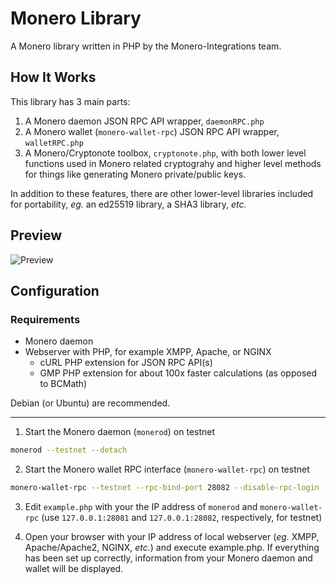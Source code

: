 # Monero Library
A Monero library written in PHP by the Monero-Integrations team.

## How It Works
This library has 3 main parts:

1. A Monero daemon JSON RPC API wrapper, `daemonRPC.php`
2. A Monero wallet (`monero-wallet-rpc`) JSON RPC API wrapper, `walletRPC.php`
3. A Monero/Cryptonote toolbox, `cryptonote.php`, with both lower level functions used in Monero related cryptograhy and higher level methods for things like generating Monero private/public keys.

In addition to these features, there are other lower-level libraries included for portability, *eg.* an ed25519 library, a SHA3 library, *etc.*

## Preview
![Preview](https://user-images.githubusercontent.com/4107993/37871070-c2ab36a8-2f99-11e8-9860-bc208230e47e.png)

## Configuration
### Requirements
 - Monero daemon
 - Webserver with PHP, for example XMPP, Apache, or NGINX
    - cURL PHP extension for JSON RPC API(s)
    - GMP PHP extension for about 100x faster calculations (as opposed to BCMath)

Debian (or Ubuntu) are recommended.
 
---

1. Start the Monero daemon (`monerod`) on testnet
```bash
monerod --testnet --detach
```

2. Start the Monero wallet RPC interface (`monero-wallet-rpc`) on testnet
```bash
monero-wallet-rpc --testnet --rpc-bind-port 28082 --disable-rpc-login --wallet-dir /path/to/wallet/directory
```

3. Edit `example.php` with your the IP address of `monerod` and `monero-wallet-rpc` (use `127.0.0.1:28081` and `127.0.0.1:28082`, respectively, for testnet)

4. Open your browser with your IP address of local webserver (*eg.* XMPP, Apache/Apache2, NGINX, *etc.*) and execute example.php.  If everything has been set up correctly, information from your Monero daemon and wallet will be displayed.
